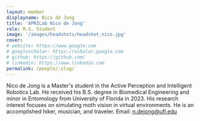 ```yaml
---
layout: member
displayname: Nico de Jong 
title: 'APRILab Nico de Jong'
role: M.S. Student
image: '/images/headshots/headshot_nico.jpg'
cover:
# website: https://www.google.com
# googlescholar: https://scholar.google.com
# github: https://github.com/
# linkedin: https://www.linkedin.com
permalink: /people/:slug/
---
```

<!-- Put your biography here -->
Nico de Jong is a Master's student in the Active Perception and Intelligent Robotics Lab. He received his B.S. degree in Biomedical Engineering and minor in Entomology from University of Florida in 2023. His research interest focuses on simulating moth vision in virtual environments. He is an accomplished hiker, musician, and traveler.
Email: n.dejong@ufl.edu
